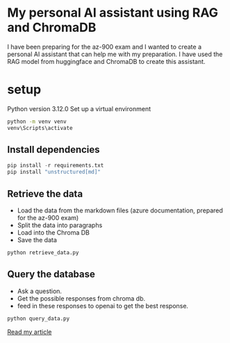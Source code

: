 # My personal AI assistant using RAG and ChromaDB
I have been preparing for the az-900 exam and I wanted to create a personal AI assistant that can help me with my preparation. 
I have used the RAG model from huggingface and ChromaDB to create this assistant.

# setup
Python version 3.12.0
Set up a virtual environment
```bash
python -m venv venv
venv\Scripts\activate
```

## Install dependencies
```python
pip install -r requirements.txt
pip install "unstructured[md]"
```

## Retrieve the data
* Load the data from the markdown files (azure documentation, prepared for the az-900 exam)
* Split the data into paragraphs
* Load into the Chroma DB
* Save the data

```python
python retrieve_data.py
```

## Query the database

* Ask a question.
* Get the possible responses from chroma db.
* feed in these responses to openai to get the best response.

```python
python query_data.py
```

[Read my article](https://medium.com/@kaljessy/personal-ai-assitant-using-rag-and-chromadb-6fd5c259da41)

